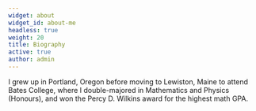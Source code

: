 ```yaml
---
widget: about
widget_id: about-me
headless: true
weight: 20
title: Biography
active: true
author: admin
---
```

I grew up in Portland, Oregon before moving to Lewiston, Maine to attend Bates College, where I double-majored in Mathematics and Physics (Honours), and won the Percy D. Wilkins award for the highest math GPA.